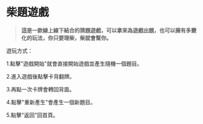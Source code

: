 # 柴題遊戲

> **這是一款線上線下結合的猜題遊戲，可以拿來為遊戲出題，也可以擁有多變化的玩法，你只要理柴，柴就會幫你。**

遊玩方式：

1.點擊"遊戲開始"就會直接開始遊戲並產生隨機一個題目。

2.進入遊戲後點擊卡背翻牌。

3.再點一次卡牌會轉回背面。

4.點擊"重新產生"會產生一個新題目。

5.點擊"返回"回首頁。
